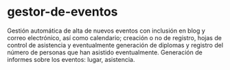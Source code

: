 gestor-de-eventos
=================

Gestión automática de alta de nuevos eventos con inclusión en blog y correo electrónico, así como calendario; creación o no de registro, hojas de control de asistencia y eventualmente generación de diplomas y registro del número de personas que han asistido eventualmente. Generación de informes sobre los eventos: lugar, asistencia.
